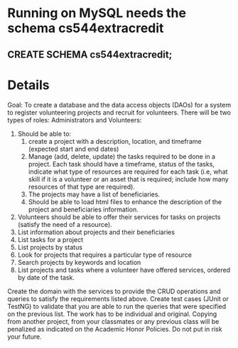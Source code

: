 # Running on MySQL needs the schema cs544extracredit
## CREATE SCHEMA cs544extracredit;

# Details
Goal: To create a database and the data access objects (DAOs) for a system to register volunteering projects and recruit for volunteers. There will be two types of roles: Administrators and Volunteers:

1.	Should be able to:
    1.	create a project with a description, location, and timeframe (expected start and end dates)
    2.	Manage (add, delete, update) the tasks required to be done in a project. Each task should have a timeframe, status of the tasks, indicate what type of resources are required for each task (i.e, what skill if it is a volunteer or an asset that is required; include how many resources of that type are required).
    3.	The projects may have a list of beneficiaries.
    4.	Should be able to load html files to enhance the description of the project and beneficiaries information.
2.	Volunteers should be able to offer their services for tasks on projects (satisfy the need of a resource).
3.	List information about projects and their beneficiaries
4.	List tasks for a project
5.	List projects by status
6.	Look for projects that requires a particular type of resource
7.	Search projects by keywords and location
8.	List projects and tasks where a volunteer have offered services, ordered by date of the task.

Create the domain with the services to provide the CRUD operations and queries to satisfy the requirements listed above.  Create test cases (JUnit or TestNG) to validate that you are able to run the queries that were specified on the previous list.
The work has to be individual and original. Copying from another project, from your classmates or any previous class will be penalized as indicated on the Academic Honor Policies. Do not put in risk your future.
